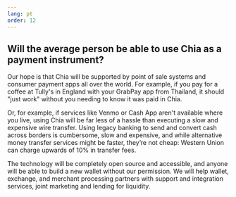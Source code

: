 ```yaml
---
lang: pt
order: 12
---
```


Will the average person be able to use Chia as a payment instrument?
-----------------------

Our hope is that Chia will be supported by point of sale systems and consumer payment apps all over the world. For example, if you pay for a coffee at Tully's in England with your GrabPay app from Thailand, it should "just work" without you needing to know it was paid in Chia.

Or, for example, if services like Venmo or Cash App aren't available where you live, using Chia will be far less of a hassle than executing a slow and expensive wire transfer. Using legacy banking to send and convert cash across borders is cumbersome, slow and expensive, and while alternative money transfer services might be faster, they’re not cheap: Western Union can charge upwards of 10% in transfer fees.

The technology will be completely open source and accessible, and anyone will be able to build a new wallet without our permission. We will help wallet, exchange, and merchant processing partners with support and integration services, joint marketing and lending for liquidity.
